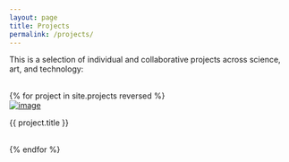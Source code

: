 ```yaml
---
layout: page
title: Projects
permalink: /projects/
---
```


This is a selection of individual and collaborative projects across science, art, and technology:<br><br>

<div class="portfolio-container">
  {% for project in site.projects reversed %}
  <div class="portfolio-element">
    <a href="{{ project.url | prepend: site.baseurl }}" target="_blank"><img class="portfolio-image" src="http://portfolio.andrescolubri.net/banners/{{ project.banner }}" alt="image"></a>
    <p class="portfolio-caption">{{ project.title }}</p><br>
  </div>
  {% endfor %}
</div>
